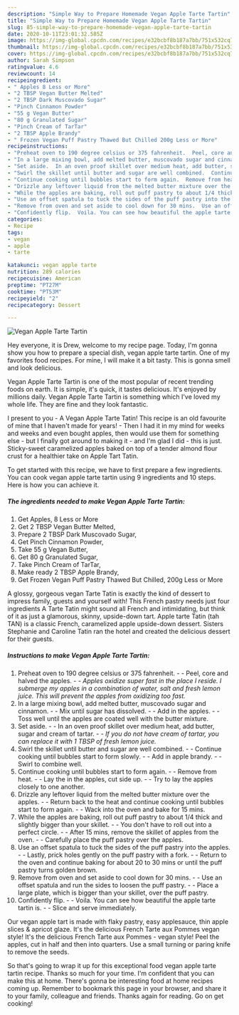 ```yaml
---
description: "Simple Way to Prepare Homemade Vegan Apple Tarte Tartin"
title: "Simple Way to Prepare Homemade Vegan Apple Tarte Tartin"
slug: 85-simple-way-to-prepare-homemade-vegan-apple-tarte-tartin
date: 2020-10-11T23:01:32.585Z
image: https://img-global.cpcdn.com/recipes/e32bcbf8b187a7bb/751x532cq70/vegan-apple-tarte-tartin-recipe-main-photo.jpg
thumbnail: https://img-global.cpcdn.com/recipes/e32bcbf8b187a7bb/751x532cq70/vegan-apple-tarte-tartin-recipe-main-photo.jpg
cover: https://img-global.cpcdn.com/recipes/e32bcbf8b187a7bb/751x532cq70/vegan-apple-tarte-tartin-recipe-main-photo.jpg
author: Sarah Simpson
ratingvalue: 4.6
reviewcount: 14
recipeingredient:
- " Apples 8 Less or More"
- "2 TBSP Vegan Butter Melted"
- "2 TBSP Dark Muscovado Sugar"
- "Pinch Cinnamon Powder"
- "55 g Vegan Butter"
- "80 g Granulated Sugar"
- "Pinch Cream of TarTar"
- "2 TBSP Apple Brandy"
- " Frozen Vegan Puff Pastry Thawed But Chilled 200g Less or More"
recipeinstructions:
- "Preheat oven to 190 degree celsius or 375 fahrenheit.  Peel, core and halved the apples.  *Apples oxidize super fast in the place I reside. I submerge my apples in a combination of water, salt and fresh lemon juice. This will prevent the apples from oxidizing too fast.*"
- "In a large mixing bowl, add melted butter, muscovado sugar and cinnamon.  Mix until sugar has dissolved.  Add in the apples.  Toss well until the apples are coated well with the butter mixture."
- "Set aside.  In an oven proof skillet over medium heat, add butter, sugar and cream of tartar.  *If you do not have cream of tartar, you can replace it with 1 TBSP of fresh lemon juice.*"
- "Swirl the skillet until butter and sugar are well combined.  Continue cooking until bubbles start to form slowly.  Add in apple brandy.  Swirl to combine well."
- "Continue cooking until bubbles start to form again.  Remove from heat.  Lay the in the apples, cut side up.  Try to lay the apples closely to one another."
- "Drizzle any leftover liquid from the melted butter mixture over the apples.  Return back to the heat and continue cooking until bubbles start to form again.  Wack into the oven and bake for 15 mins."
- "While the apples are baking, roll out puff pastry to about 1/4 thick and slightly bigger than your skillet.  You don&#39;t have to roll out into a perfect circle.  After 15 mins, remove the skillet of apples from the oven.  Carefully place the puff pastry over the apples."
- "Use an offset spatula to tuck the sides of the puff pastry into the apples.  Lastly, prick holes gently on the puff pastry with a fork.  Return to the oven and continue baking for about 20 to 30 mins or until the puff pastry turns golden brown."
- "Remove from oven and set aside to cool down for 30 mins.  Use an offset spatula and run the sides to loosen the puff pastry.  Place a large plate, which is bigger than your skillet, over the puff pastry."
- "Confidently flip.  Voila. You can see how beautiful the apple tarte tartin is.  Slice and serve immediately."
categories:
- Recipe
tags:
- vegan
- apple
- tarte

katakunci: vegan apple tarte 
nutrition: 289 calories
recipecuisine: American
preptime: "PT27M"
cooktime: "PT53M"
recipeyield: "2"
recipecategory: Dessert

---
```



![Vegan Apple Tarte Tartin](https://img-global.cpcdn.com/recipes/e32bcbf8b187a7bb/751x532cq70/vegan-apple-tarte-tartin-recipe-main-photo.jpg)

Hey everyone, it is Drew, welcome to my recipe page. Today, I'm gonna show you how to prepare a special dish, vegan apple tarte tartin. One of my favorites food recipes. For mine, I will make it a bit tasty. This is gonna smell and look delicious.

Vegan Apple Tarte Tartin is one of the most popular of recent trending foods on earth. It is simple, it's quick, it tastes delicious. It's enjoyed by millions daily. Vegan Apple Tarte Tartin is something which I've loved my whole life. They are fine and they look fantastic.

I present to you - A Vegan Apple Tarte Tatin! This recipe is an old favourite of mine that I haven&#39;t made for years! - Then I had it in my mind for weeks and weeks and even bought apples, then would use them for something else - but I finally got around to making it - and I&#39;m glad I did - this is just. Sticky-sweet caramelized apples baked on top of a tender almond flour crust for a healthier take on Apple Tart Tatin.


To get started with this recipe, we have to first prepare a few ingredients. You can cook vegan apple tarte tartin using 9 ingredients and 10 steps. Here is how you can achieve it.

<!--inarticleads1-->

##### The ingredients needed to make Vegan Apple Tarte Tartin:

1. Get  Apples, 8 Less or More
1. Get 2 TBSP Vegan Butter Melted,
1. Prepare 2 TBSP Dark Muscovado Sugar,
1. Get Pinch Cinnamon Powder,
1. Take 55 g Vegan Butter,
1. Get 80 g Granulated Sugar,
1. Take Pinch Cream of TarTar,
1. Make ready 2 TBSP Apple Brandy,
1. Get  Frozen Vegan Puff Pastry Thawed But Chilled, 200g Less or More


A glossy, gorgeous vegan Tarte Tatin is exactly the kind of dessert to impress family, guests and yourself with! This French pastry needs just four ingredients A Tarte Tatin might sound all French and intimidating, but think of it as just a glamorous, skinny, upside-down tart. Apple tarte Tatin (tah TAN) is a classic French, caramelized apple upside-down dessert. Sisters Stephanie and Caroline Tatin ran the hotel and created the delicious dessert for their guests. 

<!--inarticleads2-->

##### Instructions to make Vegan Apple Tarte Tartin:

1. Preheat oven to 190 degree celsius or 375 fahrenheit. -  - Peel, core and halved the apples. -  - *Apples oxidize super fast in the place I reside. I submerge my apples in a combination of water, salt and fresh lemon juice. This will prevent the apples from oxidizing too fast.*
1. In a large mixing bowl, add melted butter, muscovado sugar and cinnamon. -  - Mix until sugar has dissolved. -  - Add in the apples. -  - Toss well until the apples are coated well with the butter mixture.
1. Set aside. -  - In an oven proof skillet over medium heat, add butter, sugar and cream of tartar. -  - *If you do not have cream of tartar, you can replace it with 1 TBSP of fresh lemon juice.*
1. Swirl the skillet until butter and sugar are well combined. -  - Continue cooking until bubbles start to form slowly. -  - Add in apple brandy. -  - Swirl to combine well.
1. Continue cooking until bubbles start to form again. -  - Remove from heat. -  - Lay the in the apples, cut side up. -  - Try to lay the apples closely to one another.
1. Drizzle any leftover liquid from the melted butter mixture over the apples. -  - Return back to the heat and continue cooking until bubbles start to form again. -  - Wack into the oven and bake for 15 mins.
1. While the apples are baking, roll out puff pastry to about 1/4 thick and slightly bigger than your skillet. -  - You don&#39;t have to roll out into a perfect circle. -  - After 15 mins, remove the skillet of apples from the oven. -  - Carefully place the puff pastry over the apples.
1. Use an offset spatula to tuck the sides of the puff pastry into the apples. -  - Lastly, prick holes gently on the puff pastry with a fork. -  - Return to the oven and continue baking for about 20 to 30 mins or until the puff pastry turns golden brown.
1. Remove from oven and set aside to cool down for 30 mins. -  - Use an offset spatula and run the sides to loosen the puff pastry. -  - Place a large plate, which is bigger than your skillet, over the puff pastry.
1. Confidently flip. -  - Voila. You can see how beautiful the apple tarte tartin is. -  - Slice and serve immediately.


Our vegan apple tart is made with flaky pastry, easy applesauce, thin apple slices &amp; apricot glaze. It&#39;s the delicious French Tarte aux Pommes vegan style! It&#39;s the delicious French Tarte aux Pommes - vegan style! Peel the apples, cut in half and then into quarters. Use a small turning or paring knife to remove the seeds. 

So that's going to wrap it up for this exceptional food vegan apple tarte tartin recipe. Thanks so much for your time. I'm confident that you can make this at home. There's gonna be interesting food at home recipes coming up. Remember to bookmark this page in your browser, and share it to your family, colleague and friends. Thanks again for reading. Go on get cooking!
